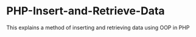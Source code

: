 # PHP-Insert-and-Retrieve-Data
This explains a method of inserting and retrieving data using OOP in PHP
